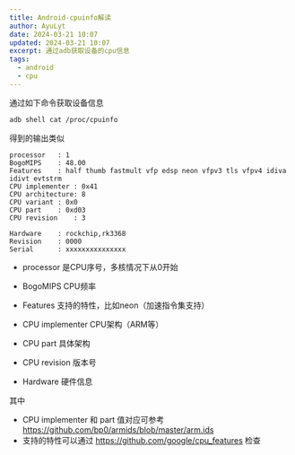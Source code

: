 ```yaml
---
title: Android-cpuinfo解读
author: AyuLyt
date: 2024-03-21 10:07
updated: 2024-03-21 10:07
excerpt: 通过adb获取设备的cpu信息
tags:
  - android
  - cpu
---
```

通过如下命令获取设备信息

```bash
adb shell cat /proc/cpuinfo
```

得到的输出类似

```Text
processor	: 1
BogoMIPS	: 48.00
Features	: half thumb fastmult vfp edsp neon vfpv3 tls vfpv4 idiva idivt evtstrm
CPU implementer	: 0x41
CPU architecture: 8
CPU variant	: 0x0
CPU part	: 0xd03
CPU revision	: 3

Hardware	: rockchip,rk3368
Revision	: 0000
Serial		: xxxxxxxxxxxxxxx
```

- processor
是CPU序号，多核情况下从0开始
- BogoMIPS
CPU频率
- Features
支持的特性，比如neon（加速指令集支持）
- CPU implementer
CPU架构（ARM等）
- CPU part
具体架构
- CPU revision
版本号

- Hardware
硬件信息


其中
- CPU implementer 和 part 值对应可参考 https://github.com/bp0/armids/blob/master/arm.ids
- 支持的特性可以通过 https://github.com/google/cpu_features 检查

